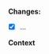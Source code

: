 <!-- List the change(s) you're making with this PR. -->
**Changes:**
- [x] ...

**Context**

<!-- Explain why you're making the change(s). -->
<!-- If you're closing an issue with this PR, [link them with a keyword](https://docs.github.com/en/github/managing-your-work-on-github/linking-a-pull-request-to-an-issue#linking-a-pull-request-to-an-issue-using-a-keyword). -->
